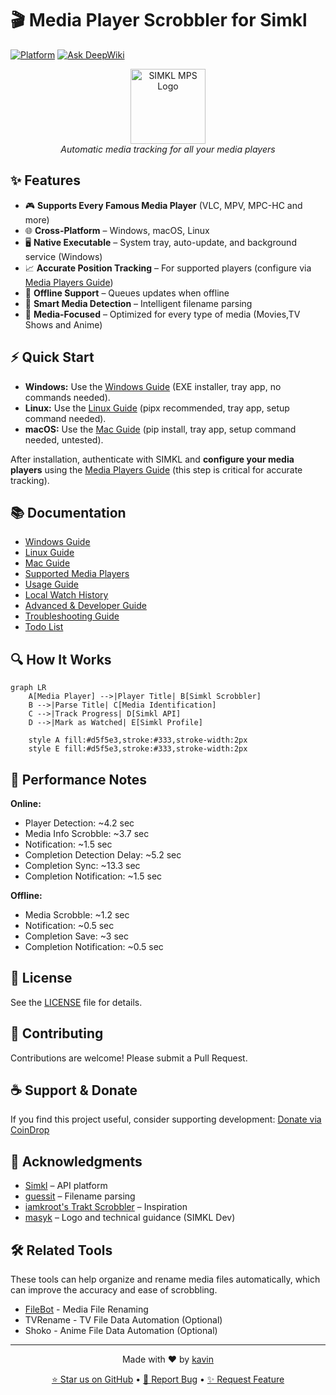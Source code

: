 # 🎬 Media Player Scrobbler for Simkl

[![Platform](https://img.shields.io/badge/platform-Windows%20%7C%20macOS%20%7C%20Linux-blue.svg)]()
[![Ask DeepWiki](https://deepwiki.com/badge.svg)](https://deepwiki.com/ByteTrix/Media-Player-Scrobbler-for-Simkl)
<div align="center">
  <img src="simkl_mps/assets/simkl-mps.png" alt="SIMKL MPS Logo" width="120"/>
  <br/>
  <em>Automatic media tracking for all your media players</em>
</div>

## ✨ Features

- 🎮 **Supports Every Famous Media Player** (VLC, MPV, MPC-HC and more)
- 🌐 **Cross-Platform** – Windows, macOS, Linux
- 🖥️ **Native Executable** – System tray, auto-update, and background service (Windows)
- 📈 **Accurate Position Tracking** – For supported players (configure via [Media Players Guide](docs/media-players.md))
- 🔌 **Offline Support** – Queues updates when offline
- 🧠 **Smart Media Detection** – Intelligent filename parsing
- 🍿 **Media-Focused** – Optimized for every type of media (Movies,TV Shows and Anime)

## ⚡ Quick Start

- **Windows:** Use the [Windows Guide](docs/windows-guide.md) (EXE installer, tray app, no commands needed).
- **Linux:** Use the [Linux Guide](docs/linux-guide.md) (pipx recommended, tray app, setup command needed).
- **macOS:** Use the [Mac Guide](docs/mac-guide.md) (pip install, tray app, setup command needed, untested).

After installation, authenticate with SIMKL and **configure your media players** using the [Media Players Guide](docs/media-players.md) (this step is critical for accurate tracking).

## 📚 Documentation

- [Windows Guide](docs/windows-guide.md)
- [Linux Guide](docs/linux-guide.md)
- [Mac Guide](docs/mac-guide.md)
- [Supported Media Players](docs/media-players.md)
- [Usage Guide](docs/usage.md)
- [Local Watch History](docs/watch-history.md)
- [Advanced & Developer Guide](docs/configuration.md)
- [Troubleshooting Guide](docs/troubleshooting.md)
- [Todo List](docs/todo.md)

## 🔍 How It Works

```mermaid
graph LR
    A[Media Player] -->|Player Title| B[Simkl Scrobbler]
    B -->|Parse Title| C[Media Identification]
    C -->|Track Progress| D[Simkl API]
    D -->|Mark as Watched| E[Simkl Profile]
    
    style A fill:#d5f5e3,stroke:#333,stroke-width:2px
    style E fill:#d5f5e3,stroke:#333,stroke-width:2px
```

## 🚦 Performance Notes

**Online:**
- Player Detection: ~4.2 sec
- Media Info Scrobble: ~3.7 sec
- Notification: ~1.5 sec
- Completion Detection Delay: ~5.2 sec
- Completion Sync: ~13.3 sec
- Completion Notification: ~1.5 sec

**Offline:**
- Media Scrobble: ~1.2 sec
- Notification: ~0.5 sec
- Completion Save: ~3 sec
- Completion Notification: ~0.5 sec

## 📝 License

See the [LICENSE](LICENSE) file for details.

## 🤝 Contributing

Contributions are welcome! Please submit a Pull Request.

## ☕ Support & Donate

If you find this project useful, consider supporting development:
[Donate via CoinDrop](https://coindrop.to/kavinthangavel)

## 🙏 Acknowledgments

- [Simkl](https://simkl.com) – API platform
- [guessit](https://github.com/guessit-io/guessit) – Filename parsing
- [iamkroot's Trakt Scrobbler](https://github.com/iamkroot/trakt-scrobbler/) – Inspiration
- [masyk](https://github.com/masyk) – Logo and technical guidance (SIMKL Dev)

## 🛠️ Related Tools

These tools can help organize and rename media files automatically, which can improve the accuracy and ease of scrobbling.

- [FileBot](https://www.filebot.net/) - Media File Renaming
- TVRename - TV File Data Automation (Optional)
- Shoko - Anime File Data Automation (Optional)
---

<div align="center">
  <p>Made with ❤️ by <a href="https://github.com/kavinthangavel">kavin</a></p>
  <p>
    <a href="https://github.com/ByteTrix/Media-Player-Scrobbler-for-Simkl/stargazers">⭐ Star us on GitHub</a> •
    <a href="https://github.com/ByteTrix/Media-Player-Scrobbler-for-Simkl/issues">🐞 Report Bug</a> •
    <a href="https://github.com/ByteTrix/Media-Player-Scrobbler-for-Simkl/issues">✨ Request Feature</a>
  </p>
</div>

